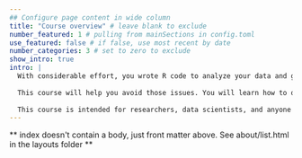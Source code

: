 ```yaml
---
## Configure page content in wide column
title: "Course overview" # leave blank to exclude
number_featured: 1 # pulling from mainSections in config.toml
use_featured: false # if false, use most recent by date
number_categories: 3 # set to zero to exclude
show_intro: true
intro: |
  With considerable effort, you wrote R code to analyze your data and generate a final document or report to present the results. You then give the code to a colleague for them to evaluate it, they don’t know which packages they need to install, they don’t have the necessary data and they don’t know if the correct script is report_final.Rmd or report_final_final.Rmd. Even after your guidance, they find that the code does not run on their machine. Worse, when you try to run it yourself a few weeks later, you realize that a package update "broke" your code and now it doesn't run.
  
  This course will help you avoid those issues. You will learn how to organize a project to speed up collaboration and maximize its reproducibility by leveraging existing tools in the R ecosystem --such as RMarkdown, renv, and others--, version control and working environments.
  
  This course is intended for researchers, data scientists, and anyone who uses R to generate documents and who wants to collaborate with other people (or themselves in the future) with the minimum amount of pain possible. Basic prior experience with R is recommended. If you have ever read data and generated a graph or table based on it, you have everything you need to participate.
---
```


** index doesn't contain a body, just front matter above.
See about/list.html in the layouts folder **
